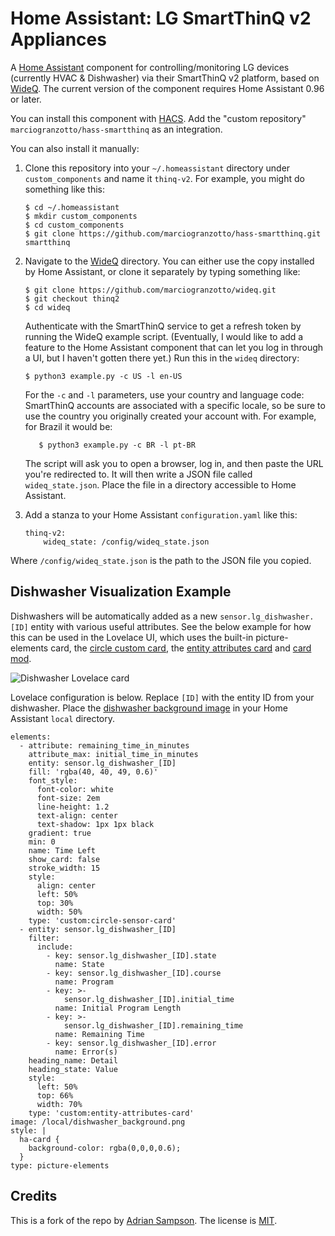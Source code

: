 Home Assistant: LG SmartThinQ v2 Appliances
=======================================

A [Home Assistant][hass] component for controlling/monitoring LG devices
(currently HVAC & Dishwasher) via their SmartThinQ v2 platform, based on
[WideQ][].  The current version of the component requires Home Assistant 0.96
or later.

You can install this component with [HACS][].
Add the "custom repository" `marciogranzotto/hass-smartthinq` as an integration.

[hass]: https://home-assistant.io
[wideq]: https://github.com/marciogranzotto/wideq
[hacs]: https://github.com/hacs/integration

You can also install it manually:

1. Clone this repository into your `~/.homeassistant` directory under `custom_components` and name it `thinq-v2`. For example, you might do something like this:

       $ cd ~/.homeassistant
       $ mkdir custom_components
       $ cd custom_components
       $ git clone https://github.com/marciogranzotto/hass-smartthinq.git smartthinq

2. Navigate to the [WideQ][] directory. You can either use the copy installed by Home Assistant, or clone it separately by typing something like:

       $ git clone https://github.com/marciogranzotto/wideq.git
       $ git checkout thinq2
       $ cd wideq

   Authenticate with the SmartThinQ service to get a refresh token by running the WideQ example script. (Eventually, I would like to add a feature to the Home Assistant component that can let you log in through a UI, but I haven't gotten there yet.) Run this in the `wideq` directory:

       $ python3 example.py -c US -l en-US

   For the `-c` and `-l` parameters, use your country and language code: SmartThinQ accounts are associated with a specific locale, so be sure to use the country you originally created your account with.
   For example, for Brazil it would be:
   
          $ python3 example.py -c BR -l pt-BR

   The script will ask you to open a browser, log in, and then paste the URL you're redirected to. It will then write a JSON file called `wideq_state.json`. Place the file in a directory accessible to Home Assistant.

3. Add a stanza to your Home Assistant `configuration.yaml` like this:

       thinq-v2:
           wideq_state: /config/wideq_state.json

Where `/config/wideq_state.json` is the path to the JSON file you copied.

Dishwasher Visualization Example
--------------------------------

Dishwashers will be automatically added as a new `sensor.lg_dishwasher.[ID]`
entity with various useful attributes. See the below example for how this can
be used in the Lovelace UI, which uses the built-in picture-elements card, the
[circle custom card](https://github.com/custom-cards/circle-sensor-card), the
[entity attributes
card](https://github.com/custom-cards/entity-attributes-card) and [card
mod](https://github.com/thomasloven/lovelace-card-mod).

![Dishwasher Lovelace card](dishwasher_lovelace.png)


Lovelace configuration is below. Replace `[ID]` with the entity ID
from your dishwasher. Place the [dishwasher background image](dishwasher_background.png)
in your Home Assistant `local` directory.

```
elements:
  - attribute: remaining_time_in_minutes
    attribute_max: initial_time_in_minutes
    entity: sensor.lg_dishwasher_[ID]
    fill: 'rgba(40, 40, 49, 0.6)'
    font_style:
      font-color: white
      font-size: 2em
      line-height: 1.2
      text-align: center
      text-shadow: 1px 1px black
    gradient: true
    min: 0
    name: Time Left
    show_card: false
    stroke_width: 15
    style:
      align: center
      left: 50%
      top: 30%
      width: 50%
    type: 'custom:circle-sensor-card'
  - entity: sensor.lg_dishwasher_[ID]
    filter:
      include:
        - key: sensor.lg_dishwasher_[ID].state
          name: State
        - key: sensor.lg_dishwasher_[ID].course
          name: Program
        - key: >-
            sensor.lg_dishwasher_[ID].initial_time
          name: Initial Program Length
        - key: >-
            sensor.lg_dishwasher_[ID].remaining_time
          name: Remaining Time
        - key: sensor.lg_dishwasher_[ID].error
          name: Error(s)
    heading_name: Detail
    heading_state: Value
    style:
      left: 50%
      top: 66%
      width: 70%
    type: 'custom:entity-attributes-card'
image: /local/dishwasher_background.png
style: |
  ha-card {
    background-color: rgba(0,0,0,0.6);
  }
type: picture-elements
```

Credits
-------

This is a fork of the repo by [Adrian Sampson][adrian]. The license is [MIT][].

[adrian]: http://www.cs.cornell.edu/~asampson/
[mit]: https://opensource.org/licenses/MIT
